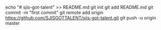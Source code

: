 echo "# sjis-got-talent" >> README.md
git init
git add README.md
git commit -m "first commit"
git remote add origin https://github.com/SJISGOTTALENT/sjis-got-talent.git
git push -u origin master
